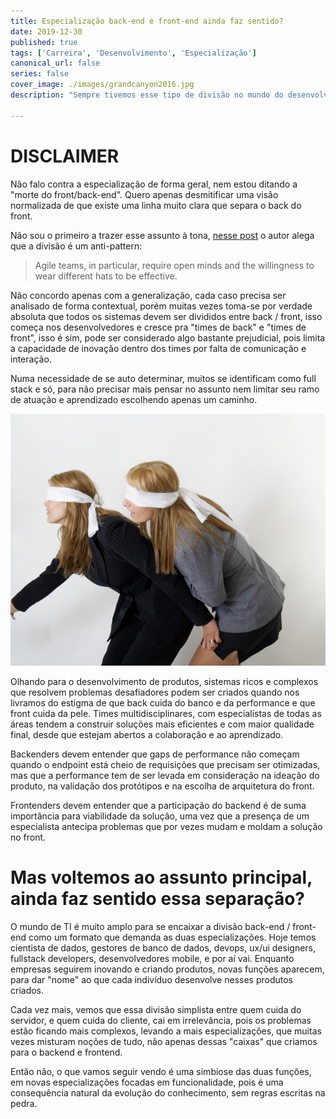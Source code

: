 ```yaml
---
title: Especialização back-end e front-end ainda faz sentido?
date: 2019-12-30
published: true
tags: ['Carreira', 'Desenvolvimento', 'Especialização']
canonical_url: false
series: false
cover_image: ./images/grandcanyon2016.jpg
description: "Sempre tivemos esse tipo de divisão no mundo do desenvolvimento, vamos pensar se isso ainda faz sentido nos dias de hoje?"

---
```


# DISCLAIMER

Não falo contra a especialização de forma geral, nem estou ditando a "morte do front/back-end". Quero apenas desmitificar uma visão normalizada de que existe uma linha muito clara que separa o back do front.

Não sou o primeiro a trazer esse assunto à tona, [nesse post](https://www.thoughtworks.com/insights/blog/dividing-frontend-backend-antipattern) o autor alega que a divisão é um anti-pattern:

> Agile teams, in particular, require open minds and the willingness to wear different hats to be effective.

Não concordo apenas com a generalização, cada caso precisa ser analisado de forma contextual, porém muitas vezes toma-se por verdade absoluta que todos os sistemas devem ser divididos entre back / front, isso começa nos desenvolvedores e cresce pra "times de back" e "times de front", isso é sim, pode ser considerado algo bastante prejudicial, pois limita a capacidade de inovação dentro dos times por falta de comunicação e interação.

Numa necessidade de se auto determinar, muitos se identificam como full stack e só, para não precisar mais pensar no assunto nem limitar seu ramo de atuação e aprendizado escolhendo apenas um caminho.

![Blind Girls](./images/blind-leading-blind-1239882.jpg)

Olhando para o desenvolvimento de produtos, sistemas ricos e complexos que resolvem problemas desafiadores podem ser criados quando nos livramos do estigma de que back cuida do banco e da performance e que front cuida da pele. Times multidisciplinares, com especialistas de todas as áreas tendem a construir soluções mais eficientes e com maior qualidade final, desde que estejam abertos a colaboração e ao aprendizado.

Backenders devem entender que gaps de performance não começam quando o endpoint está cheio de requisições que precisam ser otimizadas, mas que a performance tem de ser levada em consideração na ideação do produto, na validação dos protótipos e na escolha de arquitetura do front.

Frontenders devem entender que a participação do backend é de suma importância para viabilidade da solução, uma vez que a presença de um especialista antecipa problemas que por vezes mudam e moldam a solução no front.

# Mas voltemos ao assunto principal, ainda faz sentido essa separação?

O mundo de TI é muito amplo para se encaixar a divisão back-end / front-end como um formato que demanda as duas especializações. Hoje temos cientista de dados, gestores de banco de dados, devops, ux/ui designers, fullstack developers, desenvolvedores mobile, e por aí vai. Enquanto empresas seguirem inovando e criando produtos, novas funções aparecem, para dar "nome" ao que cada indivíduo desenvolve nesses produtos criados.

Cada vez mais, vemos que essa divisão simplista entre quem cuida do servidor, e quem cuida do cliente, cai em irrelevância, pois os problemas estão ficando mais complexos, levando a mais especializações, que muitas vezes misturam noções de tudo, não apenas dessas "caixas" que criamos para o backend e frontend.

Então não, o que vamos seguir vendo é uma simbiose das duas funções, em novas especializações focadas em funcionalidade, pois é uma consequência natural da evolução do conhecimento, sem regras escritas na pedra.

